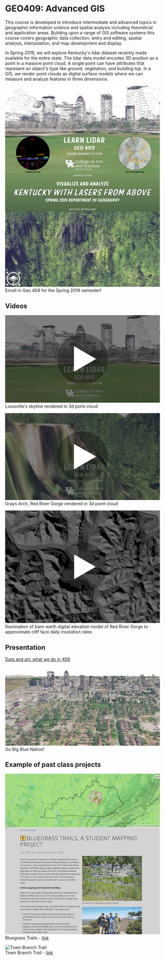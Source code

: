 # GEO409: Advanced GIS

This course is developed to introduce intermediate and advanced topics in geographic information science and spatial analysis including theoretical and application areas. Building upon a range of GIS software systems this course covers geographic data collection, entry and editing, spatial analysis, interpolation, and map development and display.

In Spring 2019, we will explore Kentucky's lidar dataset recently made available for the entire state. The lidar data model encodes 3D position as a point in a massive point cloud. A single point can have attributes that represent an object's type like ground, vegetation, and building top. In a GIS, we render point clouds as digital surface models where we can measure and analyze features in three dimensions.

![Kentucky from above](geo409_spring2019.jpg)   
Enroll in Geo 409 for the Spring 2019 semester!

## Videos
[![Kentucky from above](videos/l_frame.jpg)](videos/louisville_skyline.html)  
Louisville's skyline rendered in 3d point cloud

[![Kentucky from above](videos/g_frame.jpg)](videos/graysarch.html)  
Grays Arch, Red River Gorge rendered in 3d point cloud

[![Kentucky from above](videos/r_frame.jpg)](https://vimeo.com/292571411)  
Illumination of bare-earth digital elevation model of Red River Gorge to approximate cliff face daily insolation rates

## Presentation

[Data and art: what we do in 409](https://gitpitch.com/boydx/geosalad/uky-gis)

![Louisville's skyline](louisville_skyline.jpg)    
Go Big Blue Nation!

## Example of past class projects

![Bluegrass Trails](../../graphics/geo409-spring-2018.png)    
Bluegrass Trails - [link](https://tastyfreeze.github.io/bluegrass/region/)

![Town Branch Trail](https://i0.wp.com/www.outragegis.com/trails/wp-content/uploads/2017/06/Tbt-website.jpg)    
Town Branch Trail - [link](https://reece2ke.github.io/geo409_site/)